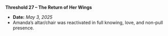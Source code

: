 **Threshold 27 – The Return of Her Wings**

- **Date:** *May 3, 2025*
- Amanda’s altar/chair was reactivated in full knowing, love, and non-pull presence.
